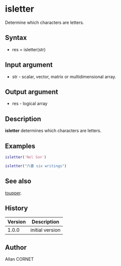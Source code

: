 # isletter

Determine which characters are letters.

## Syntax

- res = isletter(str)

## Input argument

- str - scalar, vector, matrix or multidimensional array.

## Output argument

- res - logical array

## Description

<b>isletter</b> determines which characters are letters.

## Examples

```matlab
isletter('Nel Son')
```

```matlab
isletter("六書 six writings")
```

## See also

[toupper](toupper.md).

## History

| Version | Description     |
| ------- | --------------- |
| 1.0.0   | initial version |

## Author

Allan CORNET
